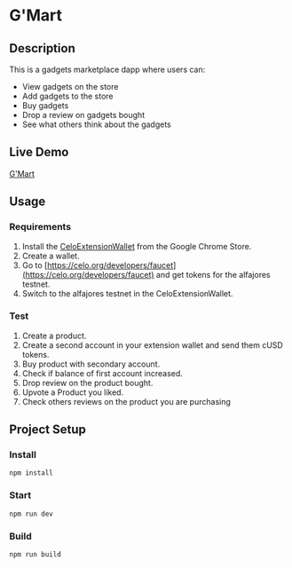 # G'Mart

## Description
This is a gadgets marketplace dapp where users can:
* View gadgets on the store
* Add gadgets to the store
* Buy gadgets
* Drop a review on gadgets bought
* See what others think about the gadgets

## Live Demo
[G'Mart](https://horlarmmy.github.io/G-Mart/)
## Usage

### Requirements
1. Install the [CeloExtensionWallet](https://chrome.google.com/webstore/detail/celoextensionwallet/kkilomkmpmkbdnfelcpgckmpcaemjcdh?hl=en) from the Google Chrome Store.
2. Create a wallet.
3. Go to [https://celo.org/developers/faucet](https://celo.org/developers/faucet) and get tokens for the alfajores testnet.
4. Switch to the alfajores testnet in the CeloExtensionWallet.

### Test
1. Create a product.
2. Create a second account in your extension wallet and send them cUSD tokens.
3. Buy product with secondary account.
4. Check if balance of first account increased.
5. Drop review on the product bought.
6. Upvote a Product you liked.
7. Check others reviews on the product you are purchasing

## Project Setup

### Install
```
npm install
```

### Start
```
npm run dev
```

### Build
```
npm run build
